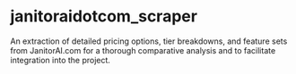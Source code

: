 # janitoraidotcom_scraper
An extraction of detailed pricing options, tier breakdowns, and feature sets from JanitorAI.com for a thorough comparative analysis and to facilitate integration into the project.
